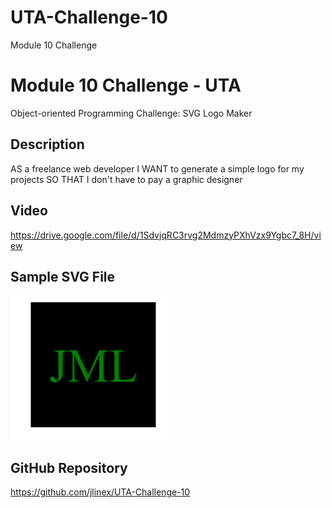# UTA-Challenge-10
Module 10 Challenge

# Module 10 Challenge - UTA
Object-oriented Programming Challenge: SVG Logo Maker

## Description
AS a freelance web developer
I WANT to generate a simple logo for my projects
SO THAT I don't have to pay a graphic designer

## Video
https://drive.google.com/file/d/1SdvjqRC3rvg2MdmzyPXhVzx9Ygbc7_8H/view

## Sample SVG File
![Alt text](image.png)

## GitHub Repository
https://github.com/jlinex/UTA-Challenge-10